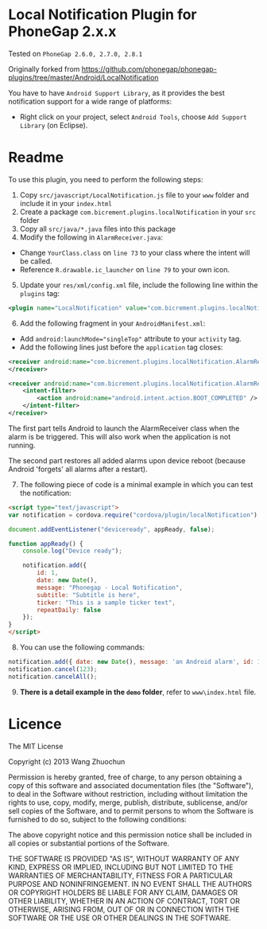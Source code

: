 # Local Notification Plugin for PhoneGap 2.x.x

Tested on `PhoneGap 2.6.0, 2.7.0, 2.8.1`

Originally forked from https://github.com/phonegap/phonegap-plugins/tree/master/Android/LocalNotification

You have to have `Android Support Library`, as it provides the best notification support for a wide range of platforms:

- Right click on your project, select `Android Tools`, choose `Add Support Library` (on Eclipse).

# Readme

To use this plugin, you need to perform the following steps:

1. Copy `src/javascript/LocalNotification.js` file to your `www` folder and include it in your `index.html`
2. Create a package `com.bicrement.plugins.localNotification` in your `src` folder
3. Copy all `src/java/*.java` files into this package
4. Modify the following in `AlarmReceiver.java`:
  - Change `YourClass.class` on `line 73` to your class where the intent will be called.
  - Reference `R.drawable.ic_launcher` on `line 79` to your own icon.
5. Update your `res/xml/config.xml` file, include the following line within the `plugins` tag:

  ```xml
  <plugin name="LocalNotification" value="com.bicrement.plugins.localNotification.LocalNotification" />
  ```

6. Add the following fragment in your `AndroidManifest.xml`:
  - Add `android:launchMode="singleTop"` attribute to your `activity` tag.
  - Add the following lines just before the `application` tag closes:

  ```xml
  <receiver android:name="com.bicrement.plugins.localNotification.AlarmReceiver" >
  </receiver>
  
  <receiver android:name="com.bicrement.plugins.localNotification.AlarmRestoreOnBoot" >
      <intent-filter>
          <action android:name="android.intent.action.BOOT_COMPLETED" />
      </intent-filter>
  </receiver>
  ```

  The first part tells Android to launch the AlarmReceiver class when the alarm is be triggered. This will also work when the application is not running.

  The second part restores all added alarms upon device reboot (because Android 'forgets' all alarms after a restart).

7. The following piece of code is a minimal example in which you can test the notification:

  ```html
  <script type="text/javascript">
  var notification = cordova.require("cordova/plugin/localNotification")
  
  document.addEventListener("deviceready", appReady, false);
  
  function appReady() {
      console.log("Device ready");
  
      notification.add({
          id: 1,
          date: new Date(),
          message: "Phonegap - Local Notification",
          subtitle: "Subtitle is here",
          ticker: "This is a sample ticker text",
          repeatDaily: false
      });
  }
  </script>
  ```

8. You can use the following commands:

  ```javascript
  notification.add({ date: new Date(), message: 'an Android alarm', id: 123 });
  notification.cancel(123); 
  notification.cancelAll();
  ```

9. **There is a detail example in the `demo` folder**, refer to `www\index.html` file.

# Licence

The MIT License

Copyright (c) 2013 Wang Zhuochun

Permission is hereby granted, free of charge, to any person obtaining a copy
of this software and associated documentation files (the "Software"), to deal
in the Software without restriction, including without limitation the rights
to use, copy, modify, merge, publish, distribute, sublicense, and/or sell
copies of the Software, and to permit persons to whom the Software is
furnished to do so, subject to the following conditions:

The above copyright notice and this permission notice shall be included in
all copies or substantial portions of the Software.

THE SOFTWARE IS PROVIDED "AS IS", WITHOUT WARRANTY OF ANY KIND, EXPRESS OR
IMPLIED, INCLUDING BUT NOT LIMITED TO THE WARRANTIES OF MERCHANTABILITY,
FITNESS FOR A PARTICULAR PURPOSE AND NONINFRINGEMENT. IN NO EVENT SHALL THE
AUTHORS OR COPYRIGHT HOLDERS BE LIABLE FOR ANY CLAIM, DAMAGES OR OTHER
LIABILITY, WHETHER IN AN ACTION OF CONTRACT, TORT OR OTHERWISE, ARISING FROM,
OUT OF OR IN CONNECTION WITH THE SOFTWARE OR THE USE OR OTHER DEALINGS IN
THE SOFTWARE.
